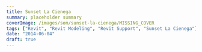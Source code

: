 ```yaml
---
title: Sunset La Cienega
summary: placeholder summary
coverImage: /images/som/sunset-la-cienega/MISSING_COVER
tags: ["Revit", "Revit Modeling", "Revit Support", "Sunset La Cienega"]
date: "2014-06-04"
draft: true
---
```

